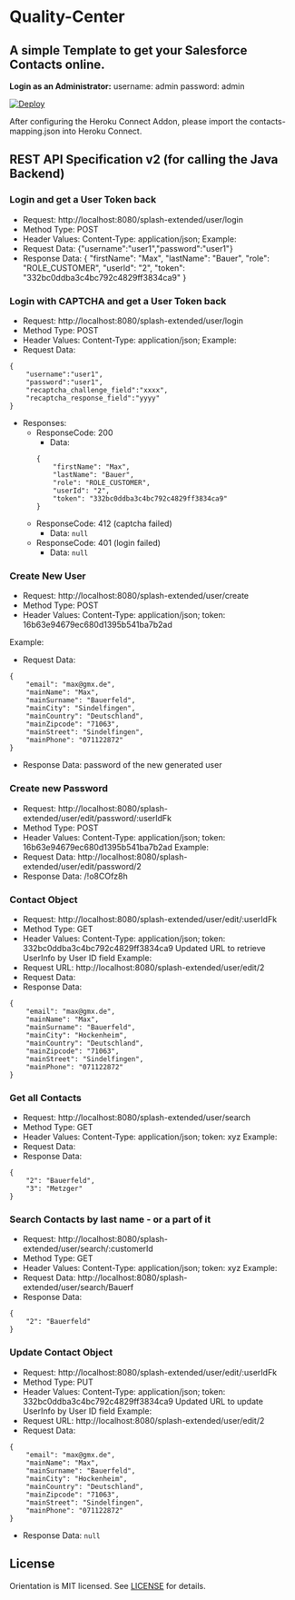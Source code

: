 # Quality-Center

## A simple Template to get your Salesforce Contacts online.


__Login as an Administrator:__
username: admin
password: admin



[![Deploy](https://www.herokucdn.com/deploy/button.png)](https://heroku.com/deploy)


After configuring the Heroku Connect Addon, please import the contacts-mapping.json into Heroku Connect.


## REST API Specification v2 (for calling the Java Backend)

### Login and get a User Token back
- Request: http://localhost:8080/splash-extended/user/login
- Method Type: POST
- Header Values: Content-Type: application/json;
Example:
- Request Data: {"username":"user1","password":"user1"}
- Response Data: {
    "firstName": "Max",
    "lastName": "Bauer",
    "role": "ROLE_CUSTOMER",
    "userId": "2",
    "token": "332bc0ddba3c4bc792c4829ff3834ca9"
}

### Login with CAPTCHA and get a User Token back
- Request: http://localhost:8080/splash-extended/user/login
- Method Type: POST
- Header Values: Content-Type: application/json;
Example:
- Request Data:
```
{
    "username":"user1",
    "password":"user1",
    "recaptcha_challenge_field":"xxxx",
    "recaptcha_response_field":"yyyy"
}
```
- Responses:
    - ResponseCode: 200
        - Data:
        ```
        {
            "firstName": "Max",
            "lastName": "Bauer",
            "role": "ROLE_CUSTOMER",
            "userId": "2",
            "token": "332bc0ddba3c4bc792c4829ff3834ca9"
        }
        ```
    - ResponseCode: 412 (captcha failed)
        - Data: `null`
    - ResponseCode: 401 (login failed)
        - Data: `null`			

### Create New User
- Request: http://localhost:8080/splash-extended/user/create
- Method Type: POST
- Header Values: Content-Type: application/json; token: 16b63e94679ec680d1395b541ba7b2ad

Example:
- Request Data:
```
{  
    "email": "max@gmx.de",
    "mainName": "Max",
    "mainSurname": "Bauerfeld",
    "mainCity": "Sindelfingen",
    "mainCountry": "Deutschland",
    "mainZipcode": "71063",
    "mainStreet": "Sindelfingen",
    "mainPhone": "071122872"
}
```

- Response Data:
	password of the new generated user

### Create new Password
- Request: http://localhost:8080/splash-extended/user/edit/password/:userIdFk
- Method Type: POST
- Header Values: Content-Type: application/json; token: 16b63e94679ec680d1395b541ba7b2ad
Example:  
- Request Data:
		 http://localhost:8080/splash-extended/user/edit/password/2			
- Response Data:
		/!o8COfz8h


### Contact Object
- Request: http://localhost:8080/splash-extended/user/edit/:userIdFk
- Method Type: GET
- Header Values: Content-Type: application/json; token: 332bc0ddba3c4bc792c4829ff3834ca9
Updated URL to retrieve UserInfo by User ID field
Example:
- Request URL: http://localhost:8080/splash-extended/user/edit/2
- Request Data:
- Response Data:
```
{
    "email": "max@gmx.de",
    "mainName": "Max",
    "mainSurname": "Bauerfeld",
    "mainCity": "Hockenheim",
    "mainCountry": "Deutschland",
    "mainZipcode": "71063",
    "mainStreet": "Sindelfingen",
    "mainPhone": "071122872"
}
```

### Get all Contacts
- Request: http://localhost:8080/splash-extended/user/search
- Method Type: GET
- Header Values: Content-Type: application/json; token: xyz
Example:
- Request Data:
- Response Data:
```
{
    "2": "Bauerfeld",
    "3": "Metzger"
}
```

### Search Contacts by last name - or a part of it
- Request: http://localhost:8080/splash-extended/user/search/:customerId
- Method Type: GET
- Header Values: Content-Type: application/json; token: xyz
Example:
- Request Data: http://localhost:8080/splash-extended/user/search/Bauerf
- Response Data:
```
{
    "2": "Bauerfeld"
}
```

### Update Contact Object
- Request: http://localhost:8080/splash-extended/user/edit/:userIdFk
- Method Type: PUT
- Header Values: Content-Type: application/json; token: 332bc0ddba3c4bc792c4829ff3834ca9
Updated URL to update UserInfo by User ID field
Example:
- Request URL: http://localhost:8080/splash-extended/user/edit/2
- Request Data:
```
{
    "email": "max@gmx.de",
    "mainName": "Max",
    "mainSurname": "Bauerfeld",
    "mainCity": "Hockenheim",
    "mainCountry": "Deutschland",
    "mainZipcode": "71063",
    "mainStreet": "Sindelfingen",
    "mainPhone": "071122872"
}
```
- Response Data: `null`

## License

Orientation is MIT licensed. See [LICENSE](LICENSE) for details.
